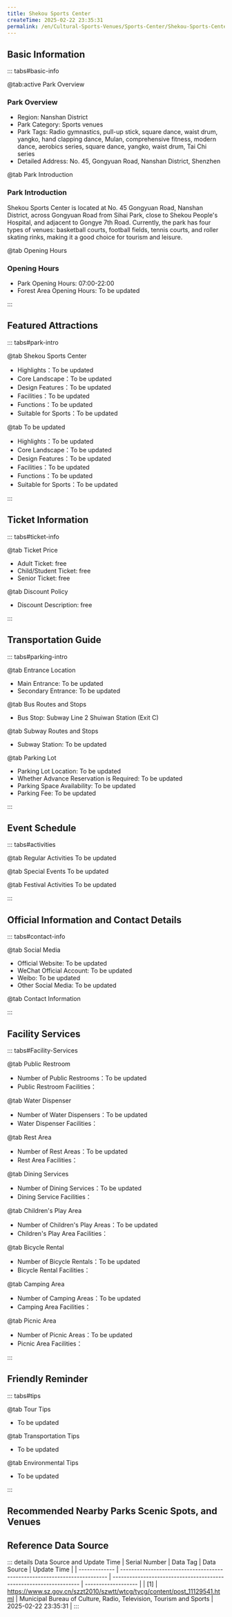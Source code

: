 ```yaml
---
title: Shekou Sports Center
createTime: 2025-02-22 23:35:31
permalink: /en/Cultural-Sports-Venues/Sports-Center/Shekou-Sports-Center/
---
```



<script setup>
import ImageSwiper from '/.vuepress/theme/components/ImageSwiper.vue'
// 轮播图数据
const swiperItems = [
    {
                link: 'https://www.sz.gov.cn/img/4/4098/4098012/11129541.png',
                title: 'Shekou Sports Center',
                description: 'Shekou Sports Center is located at No. 45 Gongyuan Road, Nanshan District, across Gongyuan Road from...',
                author: 'Municipal Bureau of Culture, Radio, Television, Tourism and Sports',
                date: '2025/02/23'
                },
  {
                link: 'https://www.sz.gov.cn/img/4/4098/4098012/11129541.png',
                title: 'Shekou Sports Center',
                description: 'Shekou Sports Center is located at No. 45 Gongyuan Road, Nanshan District, across Gongyuan Road from...',
                author: 'Municipal Bureau of Culture, Radio, Television, Tourism and Sports',
                date: '2025/02/23'
                }
]
// 配置项
const swiperConfig = {
  height: 500,
  showInfo: true
}
</script>
<!-- 轮播图组件 -->
<ImageSwiper :items="swiperItems" :config="swiperConfig" />



## Basic Information

::: tabs#basic-info

@tab:active Park Overview
### Park Overview
- Region: Nanshan District
- Park Category: Sports venues
- Park Tags: Radio gymnastics, pull-up stick, square dance, waist drum, yangko, hand clapping dance, Mulan, comprehensive fitness, modern dance, aerobics series, square dance, yangko, waist drum, Tai Chi series
- Detailed Address: No. 45, Gongyuan Road, Nanshan District, Shenzhen

@tab Park Introduction
### Park Introduction
Shekou Sports Center is located at No. 45 Gongyuan Road, Nanshan District, across Gongyuan Road from Sihai Park, close to Shekou People's Hospital, and adjacent to Gongye 7th Road. Currently, the park has four types of venues: basketball courts, football fields, tennis courts, and roller skating rinks, making it a good choice for tourism and leisure.

@tab Opening Hours
### Opening Hours
- Park Opening Hours: 07:00-22:00
- Forest Area Opening Hours: To be updated

:::

## Featured Attractions

::: tabs#park-intro

@tab Shekou Sports Center
<ImageCard
image="https://www.sz.gov.cn/img/4/4098/4098012/11129541.png"
    title="Shekou Sports Center"
    description="Shekou Sports Center is located at No. 45 Gongyuan Road, Nanshan District, across Gongyuan Road from Sihai Park, close to Shekou People's Hospital, and adjacent to Gongye 7th Road. Currently, the park has four types of venues: basketball courts, football fields, tennis courts, and roller skating rinks, making it a good choice for tourism and leisure."
    date=""
    author="Municipal Bureau of Culture, Radio, Television, Tourism and Sports"
/>


- Highlights：To be updated
- Core Landscape：To be updated
- Design Features：To be updated
- Facilities：To be updated
- Functions：To be updated
- Suitable for Sports：To be updated

@tab To be updated
<ImageCard
image="https://www.sz.gov.cn/img/4/4098/4098012/11129541.png"
    title="Shekou Sports Center"
    description="Shekou Sports Center is located at No. 45 Gongyuan Road, Nanshan District, across Gongyuan Road from Sihai Park, close to Shekou People's Hospital, and adjacent to Gongye 7th Road. Currently, the park has four types of venues: basketball courts, football fields, tennis courts, and roller skating rinks, making it a good choice for tourism and leisure."
    date=""
    author="Municipal Bureau of Culture, Radio, Television, Tourism and Sports"
/>


- Highlights：To be updated
- Core Landscape：To be updated
- Design Features：To be updated
- Facilities：To be updated
- Functions：To be updated
- Suitable for Sports：To be updated

:::

## Ticket Information

::: tabs#ticket-info

@tab Ticket Price
- Adult Ticket: free
- Child/Student Ticket: free
- Senior Ticket: free

@tab Discount Policy
- Discount Description: free

:::

## Transportation Guide

::: tabs#parking-intro

@tab Entrance Location
- Main Entrance: To be updated
- Secondary Entrance: To be updated

@tab Bus Routes and Stops
- Bus Stop: Subway Line 2 Shuiwan Station (Exit C)

@tab Subway Routes and Stops
- Subway Station: To be updated

@tab Parking Lot
- Parking Lot Location: To be updated
- Whether Advance Reservation is Required: To be updated
- Parking Space Availability: To be updated
- Parking Fee: To be updated

:::

## Event Schedule

::: tabs#activities

@tab Regular Activities
To be updated

@tab Special Events
To be updated

@tab Festival Activities
To be updated

:::

## Official Information and Contact Details

::: tabs#contact-info

@tab Social Media
- Official Website: To be updated
- WeChat Official Account: To be updated
- Weibo: To be updated
- Other Social Media: To be updated

@tab Contact Information

:::

## Facility Services

::: tabs#Facility-Services

@tab Public Restroom
- Number of Public Restrooms：To be updated
- Public Restroom Facilities：

@tab Water Dispenser
- Number of Water Dispensers：To be updated
- Water Dispenser Facilities：

@tab Rest Area
- Number of Rest Areas：To be updated
- Rest Area Facilities：

@tab Dining Services
- Number of Dining Services：To be updated
- Dining Service Facilities：

@tab Children's Play Area
- Number of Children's Play Areas：To be updated
- Children's Play Area Facilities：

@tab Bicycle Rental
- Number of Bicycle Rentals：To be updated
- Bicycle Rental Facilities：

@tab Camping Area
- Number of Camping Areas：To be updated
- Camping Area Facilities：

@tab Picnic Area
- Number of Picnic Areas：To be updated
- Picnic Area Facilities：

:::

## Friendly Reminder

::: tabs#tips

@tab Tour Tips
- To be updated

@tab Transportation Tips
- To be updated

@tab Environmental Tips
- To be updated

:::

## Recommended Nearby Parks Scenic Spots, and Venues

<CardGrid>
  <ImageCard
        image="https://www.sz.gov.cn/img/4/4097/4097398/11127843.png"
        title="Nanshan Cultural and Sports Center"
        description="Shenzhen Nanshan Cultural and Sports Center is a large-scale cultural project in Nanshan District, Shenzhen, with a total area of 39,600 square meters and a total construction area of 78,800 square meters. It has well-equipped cultural and sports facilities such as gymnasiums, swimming pools, large and small theaters, and a superior geographical location and leading equipment and facilities. It is a district-level mass cultural and sports public facility."
        href="/en/Cultural-Sports-Venues/Sports-Center/Nanshan-Cultural-and-Sports-Center/"
        author="To be updated"
        date="2025/01/02"
      />
      <ImageCard
        image="https://www.sz.gov.cn/img/4/4097/4097398/11127843.png"
        title="Nanshan Cultural and Sports Center"
        description="Shenzhen Nanshan Cultural and Sports Center is a large-scale cultural project in Nanshan District, Shenzhen, with a total area of 39,600 square meters and a total construction area of 78,800 square meters. It has well-equipped cultural and sports facilities such as gymnasiums, swimming pools, large and small theaters, and a superior geographical location and leading equipment and facilities. It is a district-level mass cultural and sports public facility."
        href="/en/Cultural-Sports-Venues/Sports-Center/Nanshan-Cultural-and-Sports-Center/"
        author="To be updated"
        date="2025/01/02"
      />
    </CardGrid>


## Reference Data Source

::: details Data Source and Update Time
| Serial Number | Data Tag                                                                  | Data Source                                                        | Update Time         |
| ------------- | ------------------------------------------------------------------------- | ------------------------------------------------------------------ | ------------------- |
| [1]           | https://www.sz.gov.cn/szzt2010/szwtt/wtcg/tycg/content/post_11129541.html | Municipal Bureau of Culture, Radio, Television, Tourism and Sports | 2025-02-22 23:35:31 |
:::

